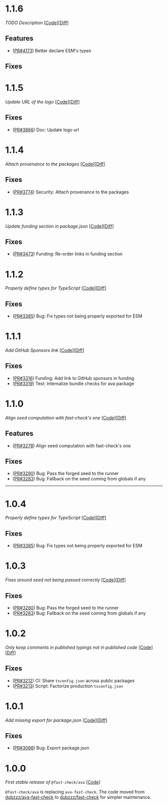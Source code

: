 # 1.1.6

_TODO Description_
[[Code](https://github.com/dubzzz/fast-check/tree/ava%2Fv1.1.6)][[Diff](https://github.com/dubzzz/fast-check/compare/ava%2Fv1.1.5...ava%2Fv1.1.6)]

## Features

- ([PR#4173](https://github.com/dubzzz/fast-check/pull/4173)) Better declare ESM's types

## Fixes



# 1.1.5

_Update URL of the logo_
[[Code](https://github.com/dubzzz/fast-check/tree/ava%2Fv1.1.5)][[Diff](https://github.com/dubzzz/fast-check/compare/ava%2Fv1.1.4...ava%2Fv1.1.5)]

## Fixes

- ([PR#3866](https://github.com/dubzzz/fast-check/pull/3866)) Doc: Update logo url

# 1.1.4

_Attach provenance to the packages_
[[Code](https://github.com/dubzzz/fast-check/tree/ava%2Fv1.1.4)][[Diff](https://github.com/dubzzz/fast-check/compare/ava%2Fv1.1.3...ava%2Fv1.1.4)]

## Fixes

- ([PR#3774](https://github.com/dubzzz/fast-check/pull/3774)) Security: Attach provenance to the packages

# 1.1.3

_Update funding section in package.json_
[[Code](https://github.com/dubzzz/fast-check/tree/ava%2Fv1.1.3)][[Diff](https://github.com/dubzzz/fast-check/compare/ava%2Fv1.1.2...ava%2Fv1.1.3)]

## Fixes

- ([PR#3473](https://github.com/dubzzz/fast-check/pull/3473)) Funding: Re-order links in funding section

# 1.1.2

_Properly define types for TypeScript_
[[Code](https://github.com/dubzzz/fast-check/tree/ava%2Fv1.1.2)][[Diff](https://github.com/dubzzz/fast-check/compare/ava%2Fv1.1.1...ava%2Fv1.1.2)]

## Fixes

- ([PR#3385](https://github.com/dubzzz/fast-check/pull/3385)) Bug: Fix types not being properly exported for ESM

# 1.1.1

_Add GitHub Sponsors link_
[[Code](https://github.com/dubzzz/fast-check/tree/ava%2Fv1.1.1)][[Diff](https://github.com/dubzzz/fast-check/compare/ava%2Fv1.1.0...ava%2Fv1.1.1)]

## Fixes

- ([PR#3316](https://github.com/dubzzz/fast-check/pull/3316)) Funding: Add link to GitHub sponsors in funding
- ([PR#3319](https://github.com/dubzzz/fast-check/pull/3319)) Test: Internalize bundle checks for ava package

# 1.1.0

_Align seed computation with fast-check's one_
[[Code](https://github.com/dubzzz/fast-check/tree/ava%2Fv1.1.0)][[Diff](https://github.com/dubzzz/fast-check/compare/ava%2Fv1.0.2...ava%2Fv1.1.0)]

## Features

- ([PR#3278](https://github.com/dubzzz/fast-check/pull/3278)) Align seed computation with fast-check's one

## Fixes

- ([PR#3280](https://github.com/dubzzz/fast-check/pull/3280)) Bug: Pass the forged seed to the runner
- ([PR#3283](https://github.com/dubzzz/fast-check/pull/3283)) Bug: Fallback on the seed coming from globals if any

---

# 1.0.4

_Properly define types for TypeScript_
[[Code](https://github.com/dubzzz/fast-check/tree/ava%2Fv1.0.4)][[Diff](https://github.com/dubzzz/fast-check/compare/ava%2Fv1.0.3...ava%2Fv1.0.4)]

## Fixes

- ([PR#3385](https://github.com/dubzzz/fast-check/pull/3385)) Bug: Fix types not being properly exported for ESM

# 1.0.3

_Fixes around seed not being passed correctly_
[[Code](https://github.com/dubzzz/fast-check/tree/ava%2Fv1.0.3)][[Diff](https://github.com/dubzzz/fast-check/compare/ava%2Fv1.0.2...ava%2Fv1.0.3)]

## Fixes

- ([PR#3280](https://github.com/dubzzz/fast-check/pull/3280)) Bug: Pass the forged seed to the runner
- ([PR#3283](https://github.com/dubzzz/fast-check/pull/3283)) Bug: Fallback on the seed coming from globals if any

# 1.0.2

_Only keep comments in published typings not in published code_
[[Code](https://github.com/dubzzz/fast-check/tree/ava%2Fv1.0.2)][[Diff](https://github.com/dubzzz/fast-check/compare/ava%2Fv1.0.1...ava%2Fv1.0.2)]

## Fixes

- ([PR#3212](https://github.com/dubzzz/fast-check/pull/3212)) CI: Share `tsconfig.json` across public packages
- ([PR#3213](https://github.com/dubzzz/fast-check/pull/3213)) Script: Factorize production `tsconfig.json`

# 1.0.1

_Add missing export for package.json_
[[Code](https://github.com/dubzzz/fast-check/tree/ava%2Fv1.0.1)][[Diff](https://github.com/dubzzz/fast-check/compare/ava%2Fv1.0.0...ava%2Fv1.0.1)]

## Fixes

- ([PR#3066](https://github.com/dubzzz/fast-check/pull/3066)) Bug: Export package.json

# 1.0.0

_First stable release of `@fast-check/ava`_
[[Code](https://github.com/dubzzz/fast-check/tree/ava%2Fv1.0.0)]

`@fast-check/ava` is replacing `ava-fast-check`. The code moved from [dubzzz/ava-fast-check](https://github.com/dubzzz/ava-fast-check/) to [dubzzz/fast-check](https://github.com/dubzzz/fast-check/) for simpler maintenance.
